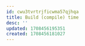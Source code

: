 ```yaml
---
id: cwu3tvrtrjficwma57qjhqa
title: Build (compile) time
desc: ''
updated: 1708456195351
created: 1708456181027
---
```


